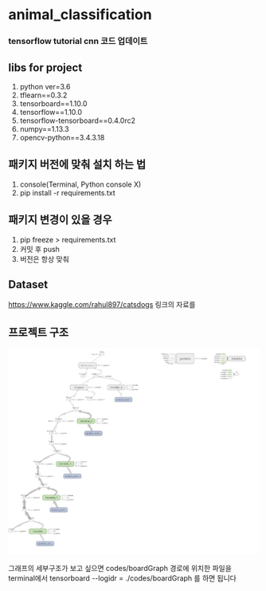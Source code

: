 # animal_classification
### tensorflow tutorial cnn 코드 업데이트 
## libs for project 
1. python ver=3.6
2. tflearn==0.3.2
3. tensorboard==1.10.0
4. tensorflow==1.10.0
5. tensorflow-tensorboard==0.4.0rc2
6. numpy==1.13.3
7. opencv-python==3.4.3.18




## 패키지 버전에 맞춰 설치 하는 법
1. console(Terminal, Python console X)
2. pip install -r requirements.txt

## 패키지 변경이 있을 경우 
1. pip freeze > requirements.txt
2. 커밋 후 push
3. 버전은 항상 맞춰 

## Dataset 

https://www.kaggle.com/rahul897/catsdogs
링크의 자료를 


## 프로젝트 구조
![TensorGraph](./resources/img/TensorGraph.png)


그래프의 세부구조가 보고 싶으면 codes/boardGraph 경로에 위치한 파일을
terminal에서 
tensorboard --logidr = ./codes/boardGraph
를 하면 됩니다
